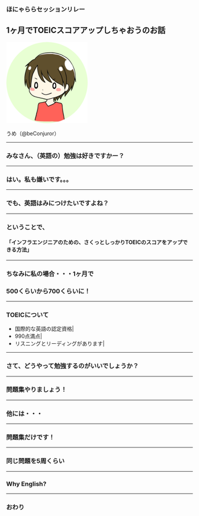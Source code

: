 ### ほにゃららセッションリレー
## 1ヶ月でTOEICスコアアップしちゃおうのお話

<img src="img/IMG_2415_round.png" width="220px">

うめ（@beConjuror）

---

### みなさん、（英語の）勉強は好きですかー？

---

### はい。私も嫌いです。。。

---

### でも、英語はみにつけたいですよね？

---

### ということで、
#### 「インフラエンジニアのための、さくっとしっかりTOEICのスコアをアップできる方法」

---

### ちなみに私の場合・・・1ヶ月で
### 500くらいから700くらいに！

---

### TOEICについて
- 国際的な英語の認定資格|
- 990点満点|
- リスニングとリーディングがあります|

---
### さて、どうやって勉強するのがいいでしょうか？

---

### 問題集やりましょう！

---

### 他には・・・

---

### 問題集だけです！

---

### 同じ問題を5周くらい

---

### Why English?

---

### おわり
